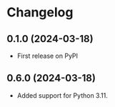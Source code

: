 # Changelog

## 0.1.0 (2024-03-18)

-   First release on PyPI

## 0.6.0 (2024-03-18)

-   Added support for Python 3.11.
